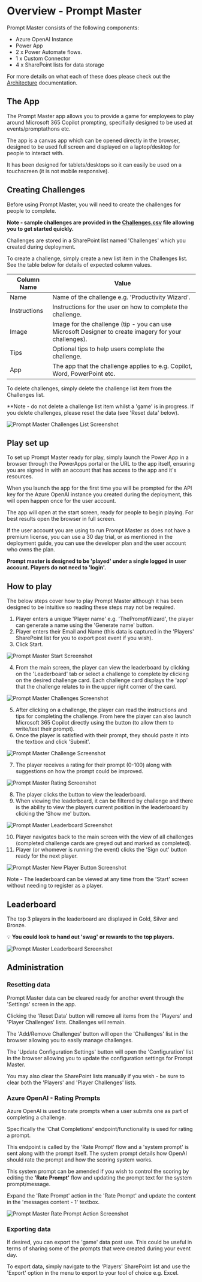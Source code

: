 # Overview - Prompt Master

Prompt Master consists of the following components:

- Azure OpenAI Instance
- Power App
- 2 x Power Automate flows.
- 1 x Custom Connector
- 4 x SharePoint lists for data storage

For more details on what each of these does please check out the [Architecture](Architecture.md) documentation.

## The App

The Prompt Master app allows you to provide a game for employees to play around Microsoft 365 Copilot prompting, specifially designed to be used at events/promptathons etc.

The app is a canvas app which can be opened directly in the browser, designed to be used full screen and displayed on a laptop/desktop for people to interact with.

It has been designed for tablets/desktops so it can easily be used on a touchscreen (it is not mobile responsive).

## Creating Challenges

Before using Prompt Master, you will need to create the challenges for people to complete.

**Note - sample challenges are provided in the [Challenges.csv](/Challenges.csv) file allowing you to get started quickly.**

Challenges are stored in a SharePoint list named 'Challenges' which you created during deployment.

To create a challenge, simply create a new list item in the Challenges list. See the table below for details of expected column values.

| Column Name    | Value | 
| -------- | ------- |
| Name  | Name of the challenge e.g. 'Productivity Wizard'.
| Instructions | Instructions for the user on how to complete the challenge.
| Image | Image for the challenge (tip - you can use Microsoft Designer to create imagery for your challenges).
| Tips    | Optional tips to help users complete the challenge.  | 
| App    | The app that the challenge applies to e.g. Copilot, Word, PowerPoint etc.

To delete challenges, simply delete the challenge list item from the Challenges list. 

**Note - do not delete a challenge list item whilst a 'game' is in progress. If you delete challenges, please reset the data (see 'Reset data' below).

<img src="https://github.com/pnp/prompt-master/blob/main/Documentation/Images/promptmaster-challenges-list-screenshot.png?raw=true" alt="Prompt Master Challenges List Screenshot"><br/>

## Play set up

To set up Prompt Master ready for play, simply launch the Power App in a browser through the PowerApps portal or the URL to the app itself, ensuring you are signed in with an account that has access to the app and it's resources.

When you launch the app for the first time you will be prompted for the API key for the Azure OpenAI instance you created during the deployment, this will open happen once for the user account.

The app will open at the start screen, ready for people to begin playing. For best results open the browser in full screen.

If the user account you are using to run Prompt Master as does not have a premium license, you can use a 30 day trial, or as mentioned in the deployment guide, you can use the developer plan and the user account who owns the plan. 

**Prompt master is designed to be 'played' under a single logged in user account. Players do not need to 'login'.**

## How to play

The below steps cover how to play Prompt Master although it has been designed to be intuitive so reading these steps may not be required.

1. Player enters a unique 'Player name' e.g. 'ThePromptWizard', the player can generate a name using the 'Generate name' button. 
2. Player enters their Email and Name (this data is captured in the 'Players' SharePoint list for you to export post event if you wish).
3. Click Start.

<img src="https://github.com/pnp/prompt-master/blob/main/Documentation/Images/promptmaster-start-screenshot.png?raw=true" alt="Prompt Master Start Screenshot"><br/>

4. From the main screen, the player can view the leaderboard by clicking on the 'Leaderboard' tab or select a challenge to complete by clicking on the desired challenge card. Each challenge card displays the 'app' that the challenge relates to in the upper right corner of the card.

<img src="https://github.com/pnp/prompt-master/blob/main/Documentation/Images/promptmaster-challenges-screenshot.png?raw=true" alt="Prompt Master Challenges Screenshot"><br/>

5. After clicking on a challenge, the player can read the instructions and tips for completing the challenge. From here the player can also launch Microsoft 365 Copilot directly using the button (to allow them to write/test their prompt).
6. Once the player is satisfied with their prompt, they should paste it into the textbox and click 'Submit'.

<img src="https://github.com/pnp/prompt-master/blob/main/Documentation/Images/promptmaster-challenge-screenshot.png?raw=true" alt="Prompt Master Challenge Screenshot"><br/>

7. The player receives a rating for their prompt (0-100) along with suggestions on how the prompt could be improved.

<img src="https://github.com/pnp/prompt-master/blob/main/Documentation/Images/promptmaster-rating-screenshot.png?raw=true" alt="Prompt Master Rating Screenshot"><br/>

8. The player clicks the button to view the leaderboard.
9. When viewing the leaderboard, it can be filtered by challenge and there is the ability to view the players current position in the leaderboard by clicking the 'Show me' button.

<img src="https://github.com/pnp/prompt-master/blob/main/Documentation/Images/promptmaster-leaderboard-screenshot.png?raw=true" alt="Prompt Master Leaderboard Screenshot"><br/>

10. Player navigates back to the main screen with the view of all challenges (completed challenge cards are greyed out and marked as completed). 
11. Player (or whomever is running the event) clicks the 'Sign out' button ready for the next player.

<img src="https://github.com/pnp/prompt-master/blob/main/Documentation/Images/promptmaster-newplayer-screenshot.png?raw=true" alt="Prompt Master New Player Button Screenshot"><br/>

Note - The leaderboard can be viewed at any time from the 'Start' screen without needing to register as a player. 

## Leaderboard

The top 3 players in the leaderboard are displayed in Gold, Silver and Bronze.

💡 **You could look to hand out 'swag' or rewards to the top players.**

<img src="https://github.com/pnp/prompt-master/blob/main/Documentation/Images/promptmaster-leaderboard-screenshot.png?raw=true" alt="Prompt Master Leaderboard Screenshot"><br/>

## Administration

### Resetting data

Prompt Master data can be cleared ready for another event through the 'Settings' screen in the app. 

Clicking the 'Reset Data' button will remove all items from the 'Players' and 'Player Challenges' lists. Challenges will remain.

The 'Add/Remove Challenges' button will open the 'Challenges' list in the browser allowing you to easily manage challenges.

The 'Update Configuration Settings' button will open the 'Configuration' list in the browser allowing you to update the configuration settings for Prompt Master.

You may also clear the SharePoint lists manually if you wish - be sure to clear both the 'Players' and 'Player Challenges' lists.

### Azure OpenAI - Rating Prompts

Azure OpenAI is used to rate prompts when a user submits one as part of completing a challenge.

Specifically the 'Chat Completions' endpoint/functionality is used for rating a prompt.

This endpoint is called by the 'Rate Prompt' flow and a 'system prompt' is sent along with the prompt itself. The system prompt details how OpenAI should rate the prompt and how the scoring system works.

This system prompt can be amended if you wish to control the scoring by editing the **'Rate Prompt'** flow and updating the prompt text for the system prompt/message.

Expand the 'Rate Prompt' action in the 'Rate Prompt' and update the content in the 'messages content - 1' textbox.

<img src="https://github.com/pnp/prompt-master/blob/main/Documentation/Images/promptmaster-rating-systemprompt-screenshot.png?raw=true" alt="Prompt Master Rate Prompt Action Screenshot"><br/>

### Exporting data

If desired, you can export the 'game' data post use. This could be useful in terms of sharing some of the prompts that were created during your event day.

To export data, simply navigate to the 'Players' SharePoint list and use the 'Export' option in the menu to export to your tool of choice e.g. Excel.






